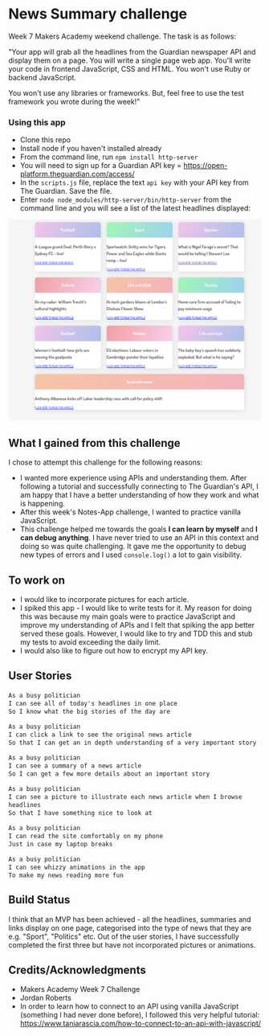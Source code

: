 # News Summary challenge

Week 7 Makers Academy weekend challenge. The task is as follows:

"Your app will grab all the headlines from the Guardian newspaper API and display them on a page. You will write a single page web app. You'll write your code in frontend JavaScript, CSS and HTML. You won't use Ruby or backend JavaScript.

You won't use any libraries or frameworks. But, feel free to use the test framework you wrote during the week!"

### Using this app
* Clone this repo
* Install node if you haven't installed already
* From the command line, run `npm install http-server`
* You will need to sign up for a Guardian API key = https://open-platform.theguardian.com/access/
* In the `scripts.js` file, replace the text `api key` with your API key from The Guardian. Save the file.
* Enter `node node_modules/http-server/bin/http-server` from the command line and you will see a list of the latest headlines displayed:

<div align="center">
    <img src="ScreenshotNewsApp.png" width="800px"</img>
</div>

## What I gained from this challenge
I chose to attempt this challenge for the following reasons:
* I wanted more experience using APIs and understanding them. After following a tutorial and successfully connecting to The Guardian's API, I am happy that I have a better understanding of how they work and what is happening.
* After this week's Notes-App challenge, I wanted to practice vanilla JavaScript.
* This challenge helped me towards the goals **I can learn by myself** and **I can debug anything**. I have never tried to use an API in this context and doing so was quite challenging. It gave me the opportunity to debug new types of errors and I used `console.log()` a lot to gain visibility.

## To work on
* I would like to incorporate pictures for each article.
* I spiked this app - I would like to write tests for it. My reason for doing this was because my main goals were to practice JavaScript and improve my  understanding of APIs and I felt that spiking the app better served these goals. However, I would like to try and TDD this and stub my tests to avoid exceeding the daily limit.
* I would also like to figure out how to encrypt my API key.

## User Stories

```
As a busy politician
I can see all of today's headlines in one place
So I know what the big stories of the day are
```

```
As a busy politician
I can click a link to see the original news article
So that I can get an in depth understanding of a very important story
```

```
As a busy politician
I can see a summary of a news article
So I can get a few more details about an important story
```

```
As a busy politician
I can see a picture to illustrate each news article when I browse headlines
So that I have something nice to look at
```

```
As a busy politician
I can read the site comfortably on my phone
Just in case my laptop breaks
```

```
As a busy politician
I can see whizzy animations in the app
To make my news reading more fun
```

## Build Status
I think that an MVP has been achieved - all the headlines, summaries and links display on one page, categorised into the type of news that they are e.g. "Sport", "Politics" etc. Out of the user stories, I have successfully completed the first three but have not incorporated pictures or animations.

## Credits/Acknowledgments
- Makers Academy Week 7 Challenge
- Jordan Roberts
- In order to learn how to connect to an API using vanilla JavaScript (something I had never done before), I followed this very helpful tutorial:
https://www.taniarascia.com/how-to-connect-to-an-api-with-javascript/
